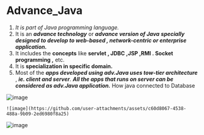 # Advance_Java

1. *It is part of Java programming language.*
2. It is an *****advance technology***** or *****advance version of Java**** ****specially designed to develop to web-based , network-centric or enterprise application.*****
3. It includes the ****concepts**** like ****servlet , JDBC ,JSP ,RMI . Socket programming ,**** etc.
4. It is ****specialization in specific domain.****
5. Most of the *****apps developed using adv.Java uses tow-tier architecture***** , *****ie. client and server****.* *****All the apps that runs on server can be considered as adv.Java application.*****
How java connected to Database


![image](https://github.com/user-attachments/assets/b3d84f1c-fffc-42ee-816a-603d47256317)








    ![image](https://github.com/user-attachments/assets/c60d8067-4538-488a-9b09-2ed6980f8a25)

![image](https://github.com/user-attachments/assets/a1f9f455-7af8-4b2c-afa2-fbca53742522)


